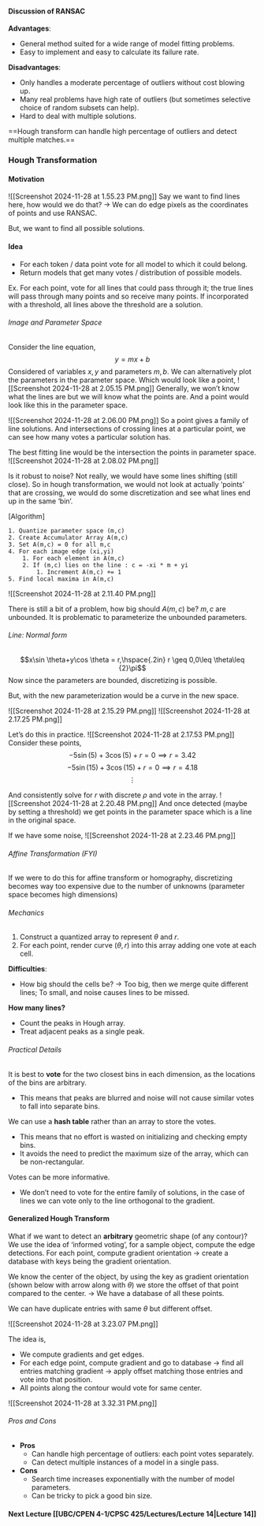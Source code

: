 #### Discussion of RANSAC

**Advantages**:
- General method suited for a wide range of model fitting problems.
- Easy to implement and easy to calculate its failure rate.

**Disadvantages**:
- Only handles a moderate percentage of outliers without cost blowing up.
- Many real problems have high rate of outliers (but sometimes selective choice of random subsets can help).
- Hard to deal with multiple solutions.

==Hough transform can handle high percentage of outliers and detect multiple matches.==

### Hough Transformation

#### Motivation
![[Screenshot 2024-11-28 at 1.55.23 PM.png]]
Say we want to find lines here, how would we do that? → We can do edge pixels as the coordinates of points and use RANSAC. 

But, we want to find all possible solutions.

#### Idea
- For each token / data point vote for all model to which it could belong.
- Return models that get many votes / distribution of possible models.

Ex. For each point, vote for all lines that could pass through it; the true lines will pass through many points and so receive many points. If incorporated with a threshold, all lines above the threshold are a solution.


###### Image and Parameter Space
Consider the line equation,
$$y=mx+b$$
Considered of variables $x,y$ and parameters $m,b$. We can alternatively plot the parameters in the parameter space. Which would look like a point,
![[Screenshot 2024-11-28 at 2.05.15 PM.png]]
Generally, we won’t know what the lines are but we will know what the points are. And a point would look like this in the parameter space.

![[Screenshot 2024-11-28 at 2.06.00 PM.png]]
So a point gives a family of line solutions. And intersections of crossing lines at a particular point, we can see how many votes a particular solution has.

The best fitting line would be the intersection the points in parameter space.
![[Screenshot 2024-11-28 at 2.08.02 PM.png]]

Is it robust to noise? Not really, we would have some lines shifting (still close). So in hough transformation, we would not look at actually ‘points’ that are crossing, we would do some discretization and see what lines end up in the same ‘bin’.

[Algorithm]
```
1. Quantize parameter space (m,c)
2. Create Accumulator Array A(m,c)
3. Set A(m,c) = 0 for all m,c
4. For each image edge (xi,yi)
	1. For each element in A(m,c)
	2. If (m,c) lies on the line : c = -xi * m + yi
		1. Increment A(m,c) += 1
5. Find local maxima in A(m,c)
```

![[Screenshot 2024-11-28 at 2.11.40 PM.png]]

There is still a bit of a problem, how big should $A(m,c)$ be? $m,c$ are unbounded. It is problematic to parameterize the unbounded parameters.

###### Line: Normal form
$$x\sin \theta+y\cos \theta = r,\hspace{.2in} r \geq 0,0\leq \theta\leq {2}\pi$$
Now since the parameters are bounded, discretizing is possible.

But, with the new parameterization would be a curve in the new space.

![[Screenshot 2024-11-28 at 2.15.29 PM.png]]
![[Screenshot 2024-11-28 at 2.17.25 PM.png]]

Let’s do this in practice.
![[Screenshot 2024-11-28 at 2.17.53 PM.png]]
Consider these points,
$$-5\sin{(5)}+3\cos(5) + r  = 0 \implies r=3.42$$
$$-5\sin(15)+3\cos(15) +r = 0 \implies r=4.18$$
$$\vdots$$

And consistently solve for $r$ with discrete $\rho$ and vote in the array.
![[Screenshot 2024-11-28 at 2.20.48 PM.png]]
And once detected (maybe by setting a threshold) we get points in the parameter space which is a line in the original space.

If we have some noise,
![[Screenshot 2024-11-28 at 2.23.46 PM.png]]

###### Affine Transformation (FYI)
If we were to do this for affine transform or homography, discretizing becomes way too expensive due to the number of unknowns (parameter space becomes high dimensions)

###### Mechanics
1. Construct a quantized array to represent $\theta$ and $r$.
2. For each point, render curve $(\theta,r)$ into this array adding one vote at each cell.

**Difficulties**:
- How big should the cells be? → Too big, then we merge quite different lines; To small, and noise causes lines to be missed.

**How many lines?**
- Count the peaks in Hough array.
- Treat adjacent peaks as a single peak.

###### Practical Details
It is best to **vote** for the two closest bins in each dimension, as the locations of the bins are arbitrary.
- This means that peaks are blurred and noise will not cause similar votes to fall into separate bins.

We can use a **hash table** rather than an array to store the votes.
- This means that no effort is wasted on initializing and checking empty bins.
- It avoids the need to predict the maximum size of the array, which can be non-rectangular.

Votes can be more informative.
- We don’t need to vote for the entire family of solutions, in the case of lines we can vote only to the line orthogonal to the gradient. 

#### Generalized Hough Transform
What if we want to detect an **arbitrary** geometric shape (of any contour)?
We use the idea of ‘informed voting’, for a sample object, compute the edge detections.
For each point, compute gradient orientation → create a database with keys being the gradient orientation. 

We know the center of the object, by using the key as gradient orientation (shown below with arrow along with $\theta$) we store the offset of that point compared to the center.
→ We have a database of all these points.

We can have duplicate entries with same $\theta$ but different offset.

![[Screenshot 2024-11-28 at 3.23.07 PM.png]]

The idea is,
- We compute gradients and get edges.
- For each edge point, compute gradient and go to database → find all entries matching gradient → apply offset matching those entries and vote into that position.
- All points along the contour would vote for same center.

![[Screenshot 2024-11-28 at 3.32.31 PM.png]]

###### Pros and Cons
- **Pros**
	- Can handle high percentage of outliers: each point votes separately.
	- Can detect multiple instances of a model in a single pass.
- **Cons**
	- Search time increases exponentially with the number of model parameters.
	- Can be tricky to pick a good bin size.
#### Next Lecture [[UBC/CPEN 4-1/CPSC 425/Lectures/Lecture 14|Lecture 14]]
